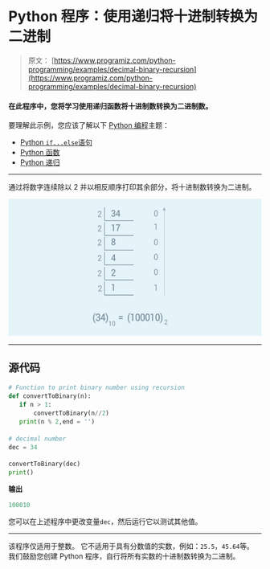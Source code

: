 # Python 程序：使用递归将十进制转换为二进制

> 原文： [https://www.programiz.com/python-programming/examples/decimal-binary-recursion](https://www.programiz.com/python-programming/examples/decimal-binary-recursion)

#### 在此程序中，您将学习使用递归函数将十进制数转换为二进制数。

要理解此示例，您应该了解以下 [Python 编程](/python-programming "Python tutorial")主题：

*   [Python `if...else`语句](/python-programming/if-elif-else)
*   [Python 函数](/python-programming/function)
*   [Python 递归](/python-programming/recursion)

* * *

通过将数字连续除以 2 并以相反顺序打印其余部分，将十进制数转换为二进制。

![How to convert decimal to binary?](img/02151b469cd8884312168919e876ff9b.png "Convert Binary to Decimal")

* * *

## 源代码

```py
# Function to print binary number using recursion
def convertToBinary(n):
   if n > 1:
       convertToBinary(n//2)
   print(n % 2,end = '')

# decimal number
dec = 34

convertToBinary(dec)
print() 
```

**输出**

```py
100010 
```

您可以在上述程序中更改变量`dec`，然后运行它以测试其他值。

* * *

该程序仅适用于整数。 它不适用于具有分数值的实数，例如：`25.5`，`45.64`等。 我们鼓励您创建 Python 程序，自行将所有实数的十进制数转换为二进制。
